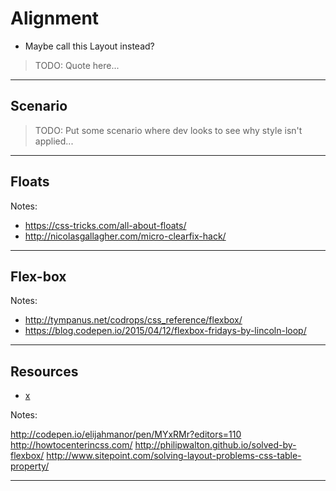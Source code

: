 # Alignment
<!-- .slide: data-state="backEndBrian juniorJacob" -->

* Maybe call this Layout instead?

> TODO: Quote here...

------

## Scenario

> TODO: Put some scenario where dev looks to see why style isn't applied...

------

## Floats
<!-- .slide: data-state="backEndBrian juniorJacob" -->

Notes:

* https://css-tricks.com/all-about-floats/
* http://nicolasgallagher.com/micro-clearfix-hack/

------

## Flex-box
<!-- .slide: data-state="backEndBrian juniorJacob midLevelMelissa" -->

<div class="caniuse" data-feature="flexbox"></div>

Notes:

* http://tympanus.net/codrops/css_reference/flexbox/
* https://blog.codepen.io/2015/04/12/flexbox-fridays-by-lincoln-loop/

------

## Resources
<!-- .slide: data-state="backEndBrian juniorJacob midLevelMelissa" -->

* [x](#)

Notes:

http://codepen.io/elijahmanor/pen/MYxRMr?editors=110
http://howtocenterincss.com/
http://philipwalton.github.io/solved-by-flexbox/
http://www.sitepoint.com/solving-layout-problems-css-table-property/

------
